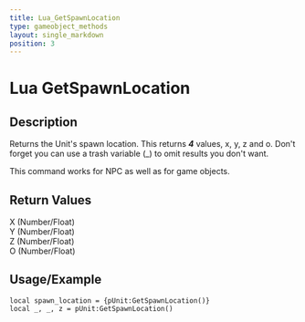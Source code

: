 ```yaml
---
title: Lua_GetSpawnLocation
type: gameobject_methods
layout: single_markdown
position: 3
---
```


# Lua GetSpawnLocation

## Description

Returns the Unit's spawn location. This returns ***4*** values, x, y, z and o. Don't forget you can use a trash variable (_) to omit results you don't want.     

This command works for NPC as well as for game objects.    

## Return Values

X (Number/Float)     
Y (Number/Float)     
Z (Number/Float)     
O (Number/Float)     

## Usage/Example

```
local spawn_location = {pUnit:GetSpawnLocation()}
local _, _, z = pUnit:GetSpawnLocation()
```